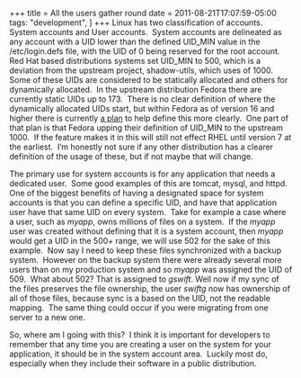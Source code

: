 +++
title = All the users gather round
date = 2011-08-21T17:07:59-05:00
tags:
  "development",
]
+++
Linux has two classification of accounts.  System accounts and User accounts.  System accounts are delineated as any account with a UID lower than the defined UID\_MIN value in the /etc/login.defs file, with the UID of 0 being reserved for the root account.  Red Hat based distributions systems set UID\_MIN to 500, which is a deviation from the upstream project, shadow-utils, which uses of 1000.  Some of these UIDs are considered to be statically allocated and others for dynamically allocated.  In the upstream distribution Fedora there are currently static UIDs up to 173.  There is no clear definition of where the dynamically allocated UIDs start, but within Fedora as of version 16 and higher there is currently <a title="Fedora Features - 1000 System Accounts" href="http://fedoraproject.org/wiki/Features/1000SystemAccounts" target="_blank">a plan</a> to help define this more clearly.  One part of that plan is that Fedora upping their definition of UID_MIN to the upstream 1000.  If the feature makes it in this will still not effect RHEL until version 7 at the earliest.  I&#8217;m honestly not sure if any other distribution has a clearer definition of the usage of these, but if not maybe that will change.

The primary use for system accounts is for any application that needs a dedicated user.  Some good examples of this are tomcat, mysql, and httpd. One of the biggest benefits of having a designated space for system accounts is that you can define a specific UID, and have that application user have that same UID on every system.  Take for example a case where a user, such as _myapp_, owns millions of files on a system.  If the _myapp_ user was created without defining that it is a system account, then _myapp_ would get a UID in the 500+ range, we will use 502 for the sake of this example.  Now say I need to keep these files synchronized with a backup system.  However on the backup system there were already several more users than on my production system and so _myapp_ was assigned the UID of 509.  What about 502? That is assigned to _gswift_. Well now if my sync of the files preserves the file ownership, the user _swiftg_ now has ownership of all of those files, because sync is a based on the UID, not the readable mapping.  The same thing could occur if you were migrating from one server to a new one.

So, where am I going with this?  I think it is important for developers to remember that any time you are creating a user on the system for your application, it should be in the system account area.  Luckily most do, especially when they include their software in a public distribution.
